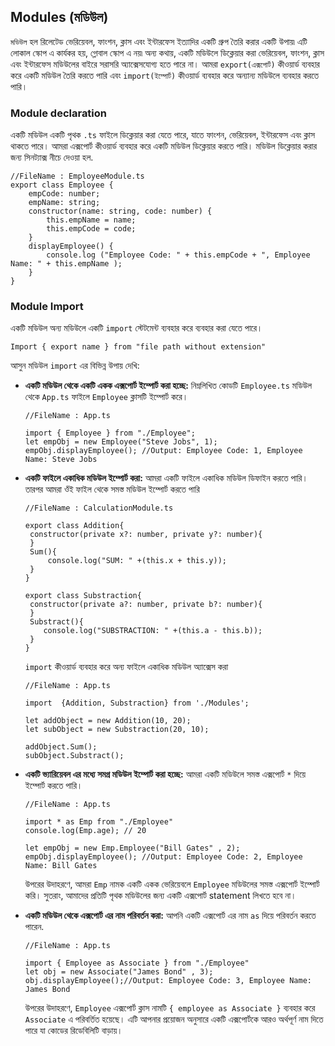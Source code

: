 ## Modules (মডিউল)

`মডিউল` হল রিলেটেড ভেরিয়েবল, ফাংশন, ক্লাস এবং ইন্টারফেস ইত্যাদির একটি গ্রুপ তৈরি করার একটি উপায়৷ এটি লোকাল স্কোপ এ কার্যকর হয়, গ্লোবাল স্কোপ এ নয়৷
অন্য কথায়, একটি মডিউলে ডিক্লেয়ার করা ভেরিয়েবল, ফাংশন, ক্লাস এবং ইন্টারফেস মডিউলের বাইরে সরাসরি অ্যাক্সেসযোগ্য হতে পারে না।
আমরা `export(এক্সপোর্ট)` কীওয়ার্ড ব্যবহার করে একটি মডিউল তৈরি করতে পারি এবং `import(ইম্পোর্ট)` কীওয়ার্ড ব্যবহার করে অন্যান্য মডিউলে ব্যবহার করতে পারি।


### Module declaration
একটি মডিউল একটি পৃথক `.ts` ফাইলে ডিক্লেয়ার করা যেতে পারে, যাতে ফাংশন, ভেরিয়েবল, ইন্টারফেস এবং ক্লাস থাকতে পারে। 
আমরা এক্সপোর্ট কীওয়ার্ড ব্যবহার করে একটি মডিউল ডিক্লেয়ার করতে পারি। মডিউল ডিক্লেয়ার করার জন্য সিনট্যাক্স নীচে দেওয়া হল.

```
//FileName : EmployeeModule.ts
export class Employee {
    empCode: number;
    empName: string;
    constructor(name: string, code: number) {
        this.empName = name;
        this.empCode = code;
    }
    displayEmployee() {
        console.log ("Employee Code: " + this.empCode + ", Employee Name: " + this.empName );
    }
} 
```

### Module Import
একটি মডিউল অন্য মডিউলে একটি `import` স্টেটমেন্ট ব্যবহার করে ব্যবহার করা যেতে পারে।
```
Import { export name } from "file path without extension"
```
আসুন মডিউল `import` এর বিভিন্ন উপায় দেখি:
 - **একটি মডিউল থেকে একটি একক এক্সপোর্ট ইম্পোর্ট করা হচ্ছে:**
   নিম্নলিখিত কোডটি `Employee.ts` মডিউল থেকে `App.ts` ফাইলে `Employee` ক্লাসটি ইম্পোর্ট করে।
    ```
   //FileName : App.ts
   
   import { Employee } from "./Employee";
   let empObj = new Employee("Steve Jobs", 1);
   empObj.displayEmployee(); //Output: Employee Code: 1, Employee Name: Steve Jobs
   ```
 - **একটি ফাইলে একাধিক মডিউল ইম্পোর্ট করা:** আমরা একটি ফাইলে একাধিক মডিউল ডিফাইন করতে পারি। তারপর আমরা ওঁই ফাইল থেকে সমস্ত মডিউল ইম্পোর্ট করতে পারি
   ```
   //FileName : CalculationModule.ts
   
   export class Addition{  
    constructor(private x?: number, private y?: number){  
    }  
    Sum(){  
        console.log("SUM: " +(this.x + this.y));  
    }  
   } 
    
   export class Substraction{  
    constructor(private a?: number, private b?: number){  
    }  
    Substract(){  
       console.log("SUBSTRACTION: " +(this.a - this.b));  
    }  
   }
   ```
   `import` কীওয়ার্ড ব্যবহার করে অন্য ফাইলে একাধিক মডিউল অ্যাক্সেস করা
   ```
   //FileName : App.ts
   
   import  {Addition, Substraction} from './Modules';  

   let addObject = new Addition(10, 20);   
   let subObject = new Substraction(20, 10);

   addObject.Sum();  
   subObject.Substract();
   ```
 - **একটি ভ্যারিয়েবল এর মধ্যে সমগ্র মডিউল ইম্পোর্ট করা হচ্ছে:** আমরা একটি মডিউলে সমস্ত এক্সপোর্ট `*` দিয়ে ইম্পোর্ট করতে পারি।
   ```
   //FileName : App.ts
   
   import * as Emp from "./Employee"
   console.log(Emp.age); // 20

   let empObj = new Emp.Employee("Bill Gates" , 2);
   empObj.displayEmployee(); //Output: Employee Code: 2, Employee Name: Bill Gates
   ```
   উপরের উদাহরণে, আমরা `Emp` নামক একটি একক ভেরিয়েবলে `Employee` মডিউলের সমস্ত এক্সপোর্ট ইম্পোর্ট করি। সুতরাং, আমাদের প্রতিটি পৃথক মডিউলের জন্য একটি এক্সপোর্ট statement লিখতে হবে না।
 

 - **একটি মডিউল থেকে এক্সপোর্ট এর নাম পরিবর্তন করা:** আপনি একটি এক্সপোর্ট এর নাম `as` দিয়ে পরিবর্তন করতে পারেন.
   ```
   //FileName : App.ts
   
   import { Employee as Associate } from "./Employee"
   let obj = new Associate("James Bond" , 3);
   obj.displayEmployee();//Output: Employee Code: 3, Employee Name: James Bond
   ```
   উপরের উদাহরণে, `Employee` এক্সপোর্ট ক্লাস নামটি `{ employee as Associate }` ব্যবহার করে `Associate` এ পরিবর্তিত হয়েছে। এটি আপনার প্রয়োজন অনুসারে একটি এক্সপোর্টকে আরও অর্থপূর্ণ নাম দিতে পারে যা কোডের রিডেবিলিটি বাড়ায়।
